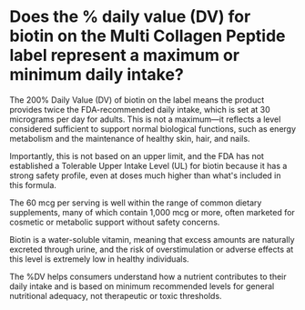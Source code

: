 # Does the % daily value (DV) for biotin on the Multi Collagen Peptide label represent a maximum or minimum daily intake?

The 200% Daily Value (DV) of biotin on the label means the product provides twice the FDA-recommended daily intake, which is set at 30 micrograms per day for adults. This is not a maximum—it reflects a level considered sufficient to support normal biological functions, such as energy metabolism and the maintenance of healthy skin, hair, and nails.

Importantly, this is not based on an upper limit, and the FDA has not established a Tolerable Upper Intake Level (UL) for biotin because it has a strong safety profile, even at doses much higher than what's included in this formula.

The 60 mcg per serving is well within the range of common dietary supplements, many of which contain 1,000 mcg or more, often marketed for cosmetic or metabolic support without safety concerns.

Biotin is a water-soluble vitamin, meaning that excess amounts are naturally excreted through urine, and the risk of overstimulation or adverse effects at this level is extremely low in healthy individuals.

The %DV helps consumers understand how a nutrient contributes to their daily intake and is based on minimum recommended levels for general nutritional adequacy, not therapeutic or toxic thresholds.
